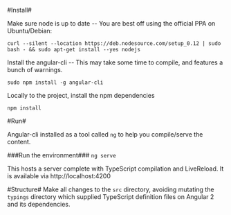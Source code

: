 
#Install#

Make sure node is up to date -- You are best off using the official PPA on Ubuntu/Debian:

`curl --silent --location https://deb.nodesource.com/setup_0.12 | sudo bash - && sudo apt-get install --yes nodejs`


Install the angular-cli -- This may take some time to compile, and features a bunch of warnings.

`sudo npm install -g angular-cli`


Locally to the project, install the npm dependencies

`npm install`


#Run#

Angular-cli installed as a tool called `ng` to help you compile/serve the content.

###Run the environment###
`ng serve`

This hosts a server complete with TypeScript compilation and LiveReload.
It is available via http://localhost:4200


#Structure#
Make all changes to the `src` directory, avoiding mutating the `typings` directory which supplied TypeScript definition files on Angular 2 and its dependencies.
